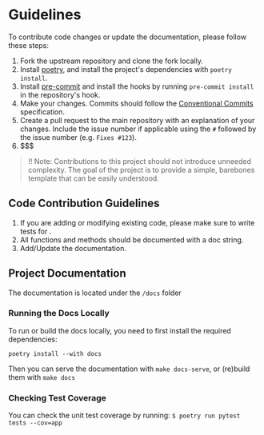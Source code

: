 # Guidelines

To contribute code changes or update the documentation, please follow these steps:

1. Fork the upstream repository and clone the fork locally.
2. Install [poetry](https://python-poetry.org/), and install the project's dependencies
   with `poetry install`.
3. Install [pre-commit](https://pre-commit.com/) and install the hooks by running `pre-commit install` in the
   repository's hook.
4. Make your changes. Commits should follow the [Conventional Commits](https://www.conventionalcommits.org/) specification.
5. Create a pull request to the main repository with an explanation of your changes. Include the issue number if
   applicable using the `#` followed by the issue number (e.g. `Fixes #123`).
6. $$$

> !! Note: Contributions to this project should not introduce unneeded complexity. The goal of the project
> is to provide a simple, barebones template that can be easily understood.

## Code Contribution Guidelines

1. If you are adding or modifying existing code, please make sure to write tests for .
2. All functions and methods should be documented with a doc string.
3. Add/Update the documentation.

## Project Documentation

The documentation is located under the `/docs` folder

### Running the Docs Locally

To run or build the docs locally, you need to first install the required dependencies:

`poetry install --with docs`

Then you can serve the documentation with `make docs-serve`, or (re)build them with `make docs`

### Checking Test Coverage

You can check the unit test coverage by running: `$ poetry run pytest tests --cov=app`
